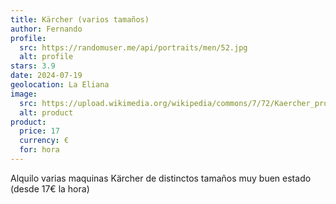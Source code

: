 ```yaml
---
title: Kärcher (varios tamaños)
author: Fernando
profile:
  src: https://randomuser.me/api/portraits/men/52.jpg
  alt: profile
stars: 3.9
date: 2024-07-19
geolocation: La Eliana
image: 
  src: https://upload.wikimedia.org/wikipedia/commons/7/72/Kaercher_produkte.jpg
  alt: product
product:
  price: 17
  currency: €
  for: hora
---
```


Alquilo varias maquinas Kärcher de distinctos tamaños muy buen estado (desde 17€ la hora)